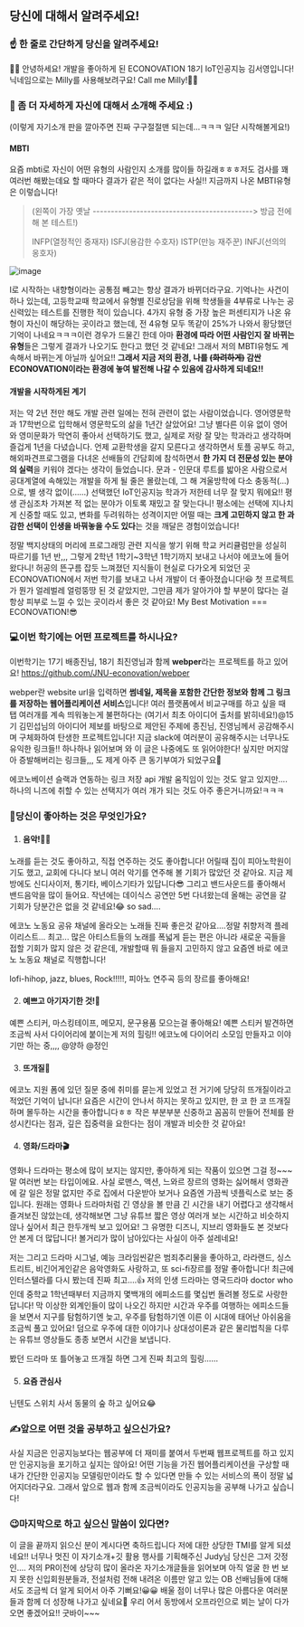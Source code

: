 ## 당신에 대해서 알려주세요!

### ☝️ 한 줄로 간단하게 당신을 알려주세요!

👩‍💻 안녕하세요! 개발을 좋아하게 된 ECONOVATION 18기 IoT인공지능 김서영입니다! 닉네임으로는 Milly를 사용해보려구요! Call me Milly!👩‍💻

### 🙌 좀 더 자세하게 자신에 대해서 소개해 주세요 :)

(이렇게 자기소개 판을 깔아주면 진짜 구구절절맨 되는데...ㅋㅋㅋ 일단 시작해볼게요!)

#### MBTI

요즘 mbti로 자신이 어떤 유형의 사람인지 소개를 많이들 하길래ㅎㅎㅎ저도 검사를 꽤 여러번 해봤는데요 할 때마다 결과가 같은 적이 없다는 사실!! 지금까지 나온 MBTI유형은 이렇습니다!

> (왼쪽이 가장 옛날 --------------------------------------------> 방금 전에 해 본 테스트!)
>
> INFP(열정적인 중재자) ISFJ(용감한 수호자) ISTP(만능 재주꾼) INFJ(선의의 옹호자)

![image](https://user-images.githubusercontent.com/48192106/82736260-46995b00-9d63-11ea-8f13-76e6d5643492.png)

I로 시작하는 내향형이라는 공통점 빼고는 항상 결과가 바뀌더라구요. 기억나는 사건이 하나 있는데, 고등학교때 학교에서 유형별 진로상담을 위해 학생들을 4부류로 나누는 공신력있는 테스트를 진행한 적이 있습니다. 4가지 유형 중 가장 높은 퍼센티지가 나온 유형이 자신이 해당하는 곳이라고 했는데, 전 4유형 모두 똑같이 25%가 나와서 황당했던 기억이 나네요ㅋㅋㅋ이런 경우가 드물긴 한데 아마 **환경에 따라 어떤 사람인지 잘 바뀌는 유형**들은 그렇게 결과가 나오기도 한다고 했던 것 같네요! 그래서 저의 MBTI유형도 계속해서 바뀌는게 아닐까 싶어요!! **그래서 지금 저의 환경, 나를 ~~(화려하게)~~ 감싼 ECONOVATION이라는 환경에 놓여 발전해 나갈 수 있음에 감사하게 되네요!!**

#### 개발을 시작하게된 계기

저는 약 2년 전만 해도 개발 관련 일에는 전혀 관련이 없는 사람이었습니다. 영어영문학과 17학번으로 입학해서 영문학도의 삶을 1년간 살았어요! 그냥 별다른 이유 없이 영어와 영미문화가 막연히 좋아서 선택하기도 했고, 실제로 저랑 잘 맞는 학과라고 생각하며 즐겁게 1년을 다녔습니다. 언제 교환학생을 갈지 모른다고 생각하면서 토플 공부도 하고, 해외파견프로그램을 다녀온 선배들의 간담회에 참석하면서 **한 가지 더 전문성 있는 분야의 실력**을 키워야 겠다는 생각이 들었습니다. 문과 - 인문대 루트를 밟아온 사람으로서 공대계열에 속해있는 개발을 하게 될 줄은 몰랐는데, 그 해 겨울방학에 다소 충동적(...)으로, 별 생각 없이(......) 선택했던 IoT인공지능 학과가 저한테 너무 잘 맞지 뭐에요!! 평생 관심조차 가져본 적 없는 분야가 이토록 재밌고 잘 맞는다니! 평소에는 선택에 지나치게 신중할 때도 있고, 변화를 두려워하는 성격이지만 어떨 때는 **크게 고민하지 않고 한 과감한 선택이 인생을 바꿔놓을 수도 있다**는 것을 깨달은 경험이었습니다!

정말 백지상태의 머리에 프로그래밍 관련 지식을 쌓기 위해 학교 커리큘럼만을 성실히 따르기를 1년 반,,, 그렇게 2학년 1학기~3학년 1학기까지 보내고 나서야 에코노에 들어왔다니! 허공의 뜬구름 잡듯 느껴졌던 지식들이 현실로 다가오게 되었던 곳 ECONOVATION에서 저번 학기를 보내고 나서 개발이 더 좋아졌습니다!😆 첫 프로젝트가 뭔가 얼레벌레 얼렁뚱땅 된 것 같았지만, 그만큼 제가 알아가야 할 부분이 많다는 걸 항상 피부로 느낄 수 있는 곳이라서 좋은 것 같아요! My Best Motivation === ECONOVATION!😎

### 💻이번 학기에는 어떤 프로젝트를 하시나요?

이번학기는 17기 배종진님, 18기 최진영님과 함께 **webper**라는 프로젝트를 하고 있어요!  https://github.com/JNU-econovation/webper 

webper란 website url을 입력하면 **썸네일, 제목을 포함한 간단한 정보와 함께 그 링크를 저장하는 웹어플리케이션 서비스**입니다! 여러 플랫폼에서 비교구매를 하고 싶을 때 탭 여러개를 계속 띄워놓는게 불편하다는 (여기서 최초 아이디어 출처를 밝히네요!)@15기 김민섭님의 아이디어 제보를 바탕으로 제안된 주제에 종진님, 진영님께서 공감해주시며 구체화하여 탄생한 프로젝트입니다! 지금 slack에 여러분이 공유해주시는 너무나도 유익한 링크들!! 하나하나 읽어보며 와 이 글은 나중에도 또 읽어야한다! 싶지만 머지않아 증발해버리는 링크들,,, 도 제게 아주 큰 동기부여가 되었구요👏

에코노베이션 슬랙과 연동하는 링크 저장 api 개발 움직임이 있는 것도 알고 있지만.... 하나의 니즈에 취할 수 있는 선택지가 여러 개가 되는 것도 아주 좋은거니까요!ㅋㅋㅋ

### 💓당신이 좋아하는 것은 무엇인가요?

1. #### 음악!🎸🎹

노래를 듣는 것도 좋아하고, 직접 연주하는 것도 좋아합니다! 어릴때 집이 피아노학원이기도 했고, 교회에 다니다 보니 여러 악기를 연주해 볼 기회가 많았던 것 같아요. 지금 제 방에도 신디사이저, 통기타, 베이스기타가 있답니다😎 그리고 밴드사운드를 좋아해서 밴드음악을 많이 들어요. 작년에는 데이식스 공연만 5번 다녀왔는데 올해는 공연을 갈 기회가 당분간은 없을 것 같네요!😂 so sad....

에코노 노동요 공유 채널에 올라오는 노래들 진짜 좋은것 같아요....정말 취향저격 플레이리스트... 최고... 많은 아티스트들의 노래를 폭넓게 듣는 편은 아니라 새로운 곡들을 접할 기회가 많지 않은 것 같은데, 개발할때 뭐 들을지 고민하지 않고 요즘엔 바로 에코노 노동요 채널로 직행합니다!

lofi-hihop, jazz, blues, Rock!!!!!, 피아노 연주곡 등의 장르를 좋아해요!

2. #### 예쁘고 아기자기한 것!🍒

예쁜 스티커, 마스킹테이프, 메모지, 문구용품 모으는걸 좋아해요! 예쁜 스티커 발견하면 조금씩 사서 다이어리에 붙이는게 저의 힐링!! 에코노에 다이어리 소모임 만들자고 이야기만 하는 중,,,, @양하 @정인

3. #### 뜨개질🧵

에코노 지원 폼에 있던 질문 중에 취미를 묻는게 있었고 전 거기에 당당히 뜨개질이라고 적었던 기억이 납니다! 요즘은 시간이 안나서 하지는 못하고 있지만, 한 코 한 코 뜨개질하며 몰두하는 시간을 좋아합니다ㅎㅎ 작은 부분부분 신중하고 꼼꼼히 만들어 전체를 완성시킨다는 점과, 깊은 집중력을 요한다는 점이 개발과 비슷한 것 같아요!

4. #### 영화/드라마🎬

영화나 드라마는 평소에 많이 보지는 않지만, 좋아하게 되는 작품이 있으면 그걸 정~~~말 여러번 보는 타입이에요. 사실 로맨스, 액션, 느와르 장르의 영화는 싫어해서 영화관에 갈 일은 정말 없지만 주로 집에서 다운받아 보거나 요즘엔 가끔씩 넷플릭스로 보는 중입니다. 원래는 영화나 드라마처럼 긴 영상을 볼 만큼 긴 시간을 내기 어렵다고 생각해서 즐겨보진 않았는데, 생각해보면 그냥 유튜브 짧은 영상 여러개 보는 시간하고 비슷하지 않나 싶어서 최근 한두개씩 보고 있어요! 그 유명한 디즈니, 지브리 영화들도 본 것보다 안 본게 더 많답니다! 볼거리가 많이 남아있다는 사실이 아주 설레네요!

저는 그리고 드라마 시그널, 예능 크라임씬같은 범죄추리물을 좋아하고, 라라랜드, 싱스트리트, 비긴어게인같은 음악영화도 사랑하고, 또 sci-fi장르를 정말 좋아합니다! 최근에 인터스텔라를 다시 봤는데 진짜 최고....👍 저의 인생 드라마는 영국드라마 doctor who인데 중학교 1학년때부터 지금까지 몇백개의 에피소드를 몇십번 돌려볼 정도로 사랑한답니다! 막 이상한 외계인들이 많이 나오긴 하지만 시간과 우주를 여행하는 에피소드들을 보면서 지구를 탐험하기엔 늦고, 우주를 탐험하기엔 이른 이 시대에 태어난 아쉬움을 조금씩 풀고 있어요! 덤으로 우주에 대한 이야기나 상대성이론과 같은 물리법칙을 다루는 유튜브 영상들도 종종 보면서 시간을 보냅니다. 

봤던 드라마 또 틀어놓고 뜨개질 하면 그게 진짜 최고의 힐링......

5. #### 요즘 관심사

닌텐도 스위치 사서 동물의 숲 하고 싶어요😂

### ✍앞으로 어떤 것을 공부하고 싶으신가요?

사실 지금은 인공지능보다는 웹공부에 더 재미를 붙여서 두번째 웹프로젝트를 하고 있지만 인공지능을 포기하고 싶지는 않아요! 어떤 기능을 가진 웹어플리케이션을 구상할 때 내가 간단한 인공지능 모델링만이라도 할 수 있다면 만들 수 있는 서비스의 폭이 정말 넓어지더라구요. 그래서 앞으로 웹과 함께 조금씩이라도 인공지능을 공부해 나가고 싶습니다!

### 😉마지막으로 하고 싶으신 말씀이 있다면?

이 글을 끝까지 읽으신 분이 계시다면 축하드립니다 저에 대한 상당한 TMI를 알게 되셨네요!! 너무나 멋진 이 자기소개+깃 활용 행사를 기획해주신 Judy님 당신은 그저 갓정인.... 저의 PR이전에 상당히 많이 올라온 자기소개글들을 읽어보며 아직 얼굴 한 번 보지 못한 신입회원분들과, 전설처럼 전해 내려온 이름만 알고 있는 OB 선배님들에 대해서도 조금씩 더 알게 되어서 아주 기뻐요!😀😀 배울 점이 너무나 많은 아름다운 여러분들과 함께 더 성장해 나가고 싶네요🌱 우리 어서 동방에서 오프라인으로 뵈는 날이 다가오면 좋겠어요!! 굿바이~~~